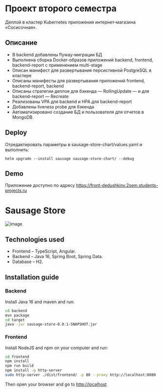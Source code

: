 # Проект второго семестра

Деплой в кластер Kubernetes приложения интернет-магазина «Сосисочная». 

## Описание

* В backend добавлены flyway-миграции БД
* Выполнена сборка Docker-образов приложений backend, frontend, backend-report с применением multi-stage
* Описан манифест для развертывания персистивной PostgreSQL в кластере
* Описаны манифесты для развертывания приложений frontend, backend-report, backend
* Описаны стратегии деплоя для бэкенда — RollingUpdate — и для backend-report — Recreate
* Реализованы VPA для backend и HPA для backend-report
* Добавлены liveness probe для бэкенда
* Автоматизировано создание БД и пользователя для отчетов в MongoDB

## Deploy

Отредактировать параметры в sausage-store-chart/values.yaml и выполнить:

`helm upgrade --install sausage sausage-store-chart/ --debug`

## Demo

Приложение доступно по адресу https://front-dedushkinv.2sem.students-projects.ru

# Sausage Store

![image](https://user-images.githubusercontent.com/9394918/121517767-69db8a80-c9f8-11eb-835a-e98ca07fd995.png)


## Technologies used

* Frontend – TypeScript, Angular.
* Backend  – Java 16, Spring Boot, Spring Data.
* Database – H2.

## Installation guide
### Backend

Install Java 16 and maven and run:

```bash
cd backend
mvn package
cd target
java -jar sausage-store-0.0.1-SNAPSHOT.jar
```

### Frontend

Install NodeJS and npm on your computer and run:

```bash
cd frontend
npm install
npm run build
npm install -g http-server
sudo http-server ./dist/frontend/ -p 80 --proxy http://localhost:8080
```

Then open your browser and go to [http://localhost](http://localhost)
